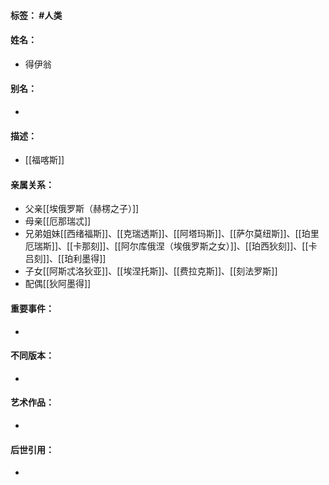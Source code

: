 #### 标签： #人类
#### 姓名：
- 得伊翁
#### 别名：
- 
#### 描述：
- [[福喀斯]]
#### 亲属关系：
- 父亲[[埃俄罗斯（赫楞之子）]]
- 母亲[[厄那瑞忒]]
- 兄弟姐妹[[西绪福斯]]、[[克瑞透斯]]、[[阿塔玛斯]]、[[萨尔莫纽斯]]、[[珀里厄瑞斯]]、[[卡那刻]]、[[阿尔库俄涅（埃俄罗斯之女）]]、[[珀西狄刻]]、[[卡吕刻]]、[[珀利墨得]]
- 子女[[阿斯忒洛狄亚]]、[[埃涅托斯]]、[[费拉克斯]]、[[刻法罗斯]]
- 配偶[[狄阿墨得]]
#### 重要事件：
- 
#### 不同版本：
- 
#### 艺术作品：
- 
#### 后世引用：
- 
